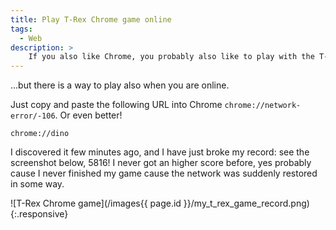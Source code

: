 ```yaml
---
title: Play T-Rex Chrome game online
tags:
  - Web
description: >
    If you also like Chrome, you probably also like to play with the T-Rex game but then suddenly the network arrives and the game is over...
---
```


...but there is a way to play also when you are online.

Just copy and paste the following URL into Chrome `chrome://network-error/-106`.
Or even better!

```
chrome://dino
```

I discovered it few minutes ago, and I have just broke my record: see the
screenshot below, 5816! I never got an higher score before, yes probably
cause I never finished my game cause the network was suddenly restored
in some way.

![T-Rex Chrome game](/images{{ page.id }}/my_t_rex_game_record.png){:.responsive}
